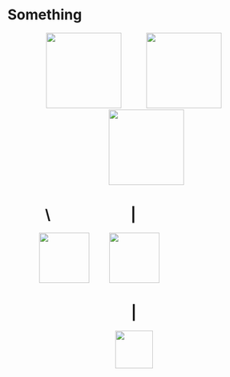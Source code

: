 
<h1 aligh="center">Something</h1>





<p>
  <p align="center"><img src="https://skillicons.dev/icons?i=py"width="150" height="150" ><span style="padding-left:50px;"><img src="https://skillicons.dev/icons?i=unity"width="150" height="150" ><span style="padding-left:50px;"><img src="https://skillicons.dev/icons?i=cpp"width="150" height="150" ></p>
  <h1 align="center">\<span style="padding-left:160px;">|<span style="padding-left:173px;"></h1>
  <p align="center"><img src="https://skillicons.dev/icons?i=discord" width="100" height="100" ><span style="padding-left:40px;"><img src="https://skillicons.dev/icons?i=cs" width="100" height="100" ><span style="padding-left:138px;"></p>
  <h1 align="center">|</h1>
  <p align="center"><img src="https://skillicons.dev/icons?i=blender" width="75" height="75"></p>

</p>


<!--
**ArhanCrane/ArhanCrane** is a ✨ _special_ ✨ repository because its `README.md` (this file) appears on your GitHub profile.

Here are some ideas to get you started:

- 🔭 I’m currently working on ...
- 🌱 I’m currently learning ...
- 👯 I’m looking to collaborate on ...
- 🤔 I’m looking for help with ...
- 💬 Ask me about ...
- 📫 How to reach me: ...
- 😄 Pronouns: ...
- ⚡ Fun fact: ...
-->
